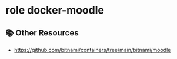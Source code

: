 # role docker-moodle

## 📚 Other Resources
- https://github.com/bitnami/containers/tree/main/bitnami/moodle